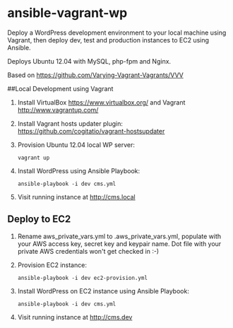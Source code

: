 ansible-vagrant-wp
==================
Deploy a WordPress development environment to your local machine using Vagrant, then deploy dev, test and production instances to EC2 using Ansible.

Deploys Ubuntu 12.04 with MySQL, php-fpm and Nginx.

Based on <https://github.com/Varying-Vagrant-Vagrants/VVV>

##Local Development using Vagrant
1. Install VirtualBox <https://www.virtualbox.org/> and Vagrant <http://www.vagrantup.com/>
1. Install Vagrant hosts updater plugin:
<https://github.com/cogitatio/vagrant-hostsupdater>
1. Provision Ubuntu 12.04 local WP server:
    
     `vagrant up` 
1. Install WordPress using Ansible Playbook:
     
	 `ansible-playbook -i dev cms.yml`
1. Visit running instance at <http://cms.local>           
      
   
## Deploy to EC2
1. Rename aws_private_vars.yml to .aws_private_vars.yml, populate with your AWS access key, secret key and keypair name.  Dot file with your private AWS credentials won't get checked in :-)
1. Provision EC2 instance:

   `ansible-playbook -i dev ec2-provision.yml` 

1. Install WordPress on EC2 instance using Ansible Playbook:

	 `ansible-playbook -i dev cms.yml`           

1. Visit running instance at <http://cms.dev>           


